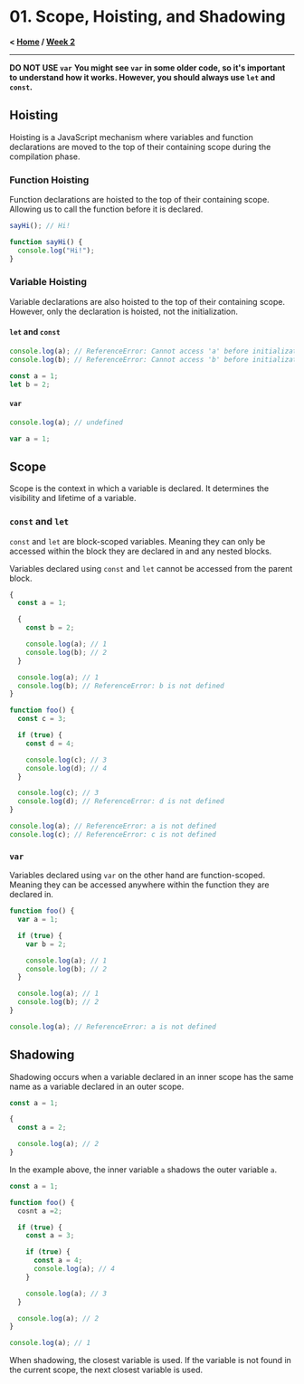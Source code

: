 # 01. Scope, Hoisting, and Shadowing

**< [Home](../../README.md) / [Week 2](../README.md)**

---

**DO NOT USE `var`**
**You might see `var` in some older code, so it's important to understand how it works. However, you should always use `let` and `const`.**

## Hoisting

Hoisting is a JavaScript mechanism where variables and function declarations are moved to the top of their containing scope during the compilation phase.

### Function Hoisting

Function declarations are hoisted to the top of their containing scope. Allowing us to call the function before it is declared.

```javascript
sayHi(); // Hi!

function sayHi() {
  console.log("Hi!");
}
```

### Variable Hoisting

Variable declarations are also hoisted to the top of their containing scope. However, only the declaration is hoisted, not the initialization.

#### `let` and `const`

```javascript
console.log(a); // ReferenceError: Cannot access 'a' before initialization
console.log(b); // ReferenceError: Cannot access 'b' before initialization

const a = 1;
let b = 2;
```

#### `var`

```javascript
console.log(a); // undefined

var a = 1;
```

## Scope

Scope is the context in which a variable is declared. It determines the visibility and lifetime of a variable.

### `const` and `let`

`const` and `let` are block-scoped variables. Meaning they can only be accessed within the block they are declared in and any nested blocks.

Variables declared using `const` and `let` cannot be accessed from the parent block.

```javascript
{
  const a = 1;

  {
    const b = 2;

    console.log(a); // 1
    console.log(b); // 2
  }

  console.log(a); // 1
  console.log(b); // ReferenceError: b is not defined
}

function foo() {
  const c = 3;

  if (true) {
    const d = 4;

    console.log(c); // 3
    console.log(d); // 4
  }

  console.log(c); // 3
  console.log(d); // ReferenceError: d is not defined
}

console.log(a); // ReferenceError: a is not defined
console.log(c); // ReferenceError: c is not defined
```

### `var`

Variables declared using `var` on the other hand are function-scoped. Meaning they can be accessed anywhere within the function they are declared in.

```javascript
function foo() {
  var a = 1;

  if (true) {
    var b = 2;

    console.log(a); // 1
    console.log(b); // 2
  }

  console.log(a); // 1
  console.log(b); // 2
}

console.log(a); // ReferenceError: a is not defined
```

## Shadowing

Shadowing occurs when a variable declared in an inner scope has the same name as a variable declared in an outer scope.

```javascript
const a = 1;

{
  const a = 2;

  console.log(a); // 2
}
```

In the example above, the inner variable `a` shadows the outer variable `a`.

```javascript
const a = 1;

function foo() {
  cosnt a =2;

  if (true) {
    const a = 3;

    if (true) {
      const a = 4;
      console.log(a); // 4
    }

    console.log(a); // 3
  }

  console.log(a); // 2
}

console.log(a); // 1
```

When shadowing, the closest variable is used. If the variable is not found in the current scope, the next closest variable is used.

